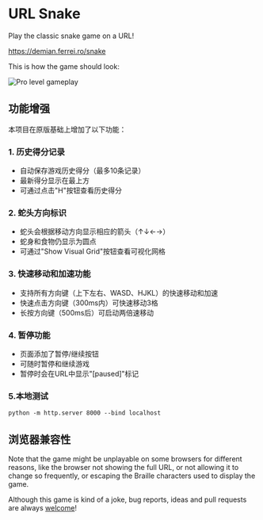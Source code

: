 # URL Snake

Play the classic snake game on a URL!

<https://demian.ferrei.ro/snake>

This is how the game should look:

![Pro level gameplay](gameplay.gif)

## 功能增强

本项目在原版基础上增加了以下功能：

### 1. 历史得分记录
- 自动保存游戏历史得分（最多10条记录）
- 最新得分显示在最上方
- 可通过点击"H"按钮查看历史得分

### 2. 蛇头方向标识
- 蛇头会根据移动方向显示相应的箭头（↑↓←→）
- 蛇身和食物仍显示为圆点
- 可通过"Show Visual Grid"按钮查看可视化网格

### 3. 快速移动和加速功能
- 支持所有方向键（上下左右、WASD、HJKL）的快速移动和加速
- 快速点击方向键（300ms内）可快速移动3格
- 长按方向键（500ms后）可启动两倍速移动

### 4. 暂停功能
- 页面添加了暂停/继续按钮
- 可随时暂停和继续游戏
- 暂停时会在URL中显示"[paused]"标记

### 5.本地测试
```
python -m http.server 8000 --bind localhost
```

## 浏览器兼容性

Note that the game might be unplayable on some browsers for different reasons, like the browser not showing the full URL, or not allowing it to change so frequently, or escaping the Braille characters used to display the game.

Although this game is kind of a joke, bug reports, ideas and pull requests are always [welcome](https://github.com/epidemian/snake/issues)!